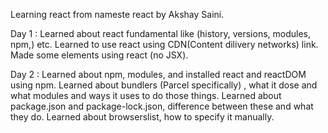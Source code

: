 Learning react from nameste react  by Akshay Saini.

Day 1 :
        Learned about react fundamental like (history, versions, modules, npm,) etc.
        Learned to use react using CDN(Content dilivery networks) link.
        Made some elements using react (no JSX).

Day 2 : 
        Learned about npm, modules, and installed react and reactDOM using npm.
        Learned about bundlers (Parcel specifically) , what it dose and what modules and ways it uses to do those things.
        Learned about package.json and package-lock.json, difference between these and what they do.
        Learned about browserslist, how to specify it manually.
